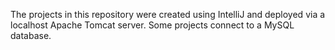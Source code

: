 The projects in this repository were created using IntelliJ and deployed via a localhost Apache Tomcat server. Some projects connect to a MySQL database.